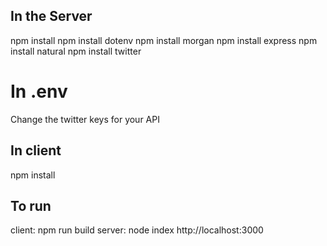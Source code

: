 ## In the Server
npm install
npm install dotenv
npm install morgan
npm install express
npm install natural
npm install twitter

# In .env
Change the twitter keys for your API 

## In client
npm install

## To run
client: npm run build
server: node index
http://localhost:3000